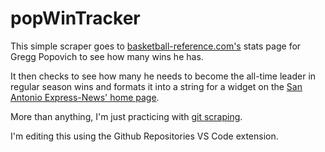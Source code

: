 # popWinTracker

This simple scraper goes to [basketball-reference.com's](https://www.basketball-reference.com/coaches/popovgr99c.html) stats page for Gregg Popovich to see how many wins he has.

It then checks to see how many he needs to become the all-time leader in regular season wins and formats it into a string for a widget on the [San Antonio Express-News' home page](expressnews.com/).

More than anything, I'm just practicing with [git scraping](https://simonwillison.net/2020/Oct/9/git-scraping/).

I'm editing this using the Github Repositories VS Code extension.
